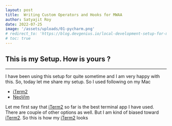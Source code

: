 ```yaml
---
layout: post
title:  Writing Custom Operators and Hooks for MWAA
author: Satyajit Roy
date: 2022-07-25
image: '/assets/uploads/01-pycharm.png'
# redirect_to: 'https://blog.devgenius.io/local-development-setup-for-mwaa-with-pycharm-ea5f002aeb1/'
# toc: true
---
```


## This is my Setup. How is yours ?
---

I have been using this setup for quite sometime and I am very happy with this. So, today let me share my setup. So I used following on my Mac

- [iTerm2](https://iterm2.com/)
- [NeoVim](https://neovim.io/)


Let me first say that [iTerm2](https://iterm2.com/) so far is the best terminal app I have used. There are couple of other options as well. But I am kind of biased toward [iTerm2](https://iterm2.com/). So this is how my [iTerm2](https://iterm2.com/) looks

![]()